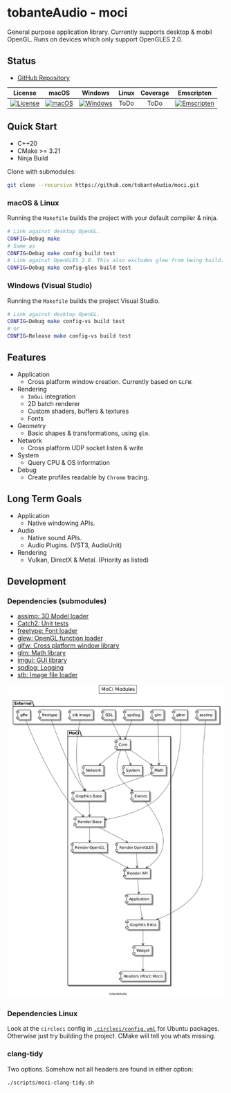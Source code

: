 # tobanteAudio - moci

General purpose application library. Currently supports desktop & mobil OpenGL. Runs on devices which only support OpenGLES 2.0.

## Status

- [GitHub Repository](https::/github.com/tobanteAudio/moci)

|                                                                 License                                                                 |                                                                          macOS                                                                           |                                                                            Windows                                                                             | Linux | Coverage |                                                                               Emscripten                                                                                |
| :-------------------------------------------------------------------------------------------------------------------------------------: | :------------------------------------------------------------------------------------------------------------------------------------------------------: | :------------------------------------------------------------------------------------------------------------------------------------------------------------: | :---: | :------: | :---------------------------------------------------------------------------------------------------------------------------------------------------------------------: |
| [![License](https://img.shields.io/badge/License-BSD%202--Clause-orange.svg)](https://github.com/tobanteAudio/moci/blob/master/LICENSE) | [![macOS](https://github.com/tobanteAudio/moci/actions/workflows/macos.yml/badge.svg)](https://github.com/tobanteAudio/moci/actions/workflows/macos.yml) | [![Windows](https://github.com/tobanteAudio/moci/actions/workflows/windows.yml/badge.svg)](https://github.com/tobanteAudio/moci/actions/workflows/windows.yml) | ToDo  |   ToDo   | [![Emscripten](https://github.com/tobanteAudio/moci/actions/workflows/emscripten.yml/badge.svg)](https://github.com/tobanteAudio/moci/actions/workflows/emscripten.yml) |

## Quick Start

- C++20
- CMake >= 3.21
- Ninja Build

Clone with submodules:

```sh
git clone --recursive https://github.com/tobanteAudio/moci.git
```

### macOS & Linux

Running the `Makefile` builds the project with your default compiler & ninja.

```sh
# Link against desktop OpenGL.
CONFIG=Debug make
# Same as
CONFIG=Debug make config build test
# Link against OpenGLES 2.0. This also excludes glew from being build.
CONFIG=Debug make config-gles build test
```

### Windows (Visual Studio)

Running the `Makefile` builds the project Visual Studio.

```sh
# Link against desktop OpenGL.
CONFIG=Debug make config-vs build test
# or
CONFIG=Release make config-vs build test
```

## Features

- Application
  - Cross platform window creation. Currently based on `GLFW`.
- Rendering
  - `ImGui` integration
  - 2D batch renderer
  - Custom shaders, buffers & textures
  - Fonts
- Geometry
  - Basic shapes & transformations, using `glm`.
- Network
  - Cross platform UDP socket listen & write
- System
  - Query CPU & OS information
- Debug
  - Create profiles readable by `Chrome` tracing.

## Long Term Goals

- Application
  - Native windowing APIs.
- Audio
  - Native sound APIs.
  - Audio Plugins. (VST3, AudioUnit)
- Rendering
  - Vulkan, DirectX & Metal. (Priority as listed)

## Development

### Dependencies (submodules)

- [assimp: 3D Model loader](https://github.com/assimp/assimp)
- [Catch2: Unit tests](https://github.com/catchorg/Catch2)
- [freetype: Font loader](https://www.freetype.org/)
- [glew: OpenGL function loader](http://glew.sourceforge.net/)
- [glfw: Cross platform window library](https://www.glfw.org/)
- [glm: Math library](https://glm.g-truc.net/0.9.9/index.html)
- [imgui: GUI library](https://github.com/ocornut/imgui)
- [spdlog: Logging](https://github.com/gabime/spdlog)
- [stb: Image file loader](https://github.com/nothings/stb)

![Module Dependencies](docs/modules.png)

### Dependencies Linux

Look at the `circleci` config in [`.circleci/config.yml`](https://github.com/tobanteAudio/moci/blob/master/.circleci/config.yml) for Ubuntu packages. Otherwise just try building the project. CMake will tell you whats missing.

### clang-tidy

Two options. Somehow not all headers are found in either option:

```sh
./scripts/moci-clang-tidy.sh
```
